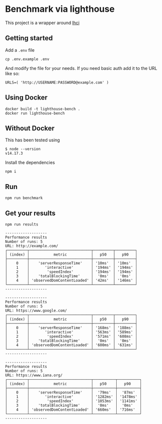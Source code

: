 # Benchmark via lighthouse

This project is a wrapper around [lhci](https://github.com/GoogleChrome/lighthouse-ci)

## Getting started

Add a `.env` file

```
cp .env.example .env
```

And modify the file for your needs. If you need basic auth add it to the URL like so:

```
URLS=( 'http://USERNAME:PASSWORD@example.com' )
```

## Using Docker

```
docker build -t lighthouse-bench .
docker run lighthouse-bench
```

## Without Docker

This has been tested using

```
$ node --version
v14.17.3
```

Install the dependencies

```
npm i
```

## Run

```
npm run benchmark
```

## Get your results

```
npm run results
```

```
-------------------
Performance results
Number of runs: 5
URL: http://example.com/
┌─────────┬────────────────────────────┬─────────┬─────────┐
│ (index) │           metric           │   p50   │   p90   │
├─────────┼────────────────────────────┼─────────┼─────────┤
│    0    │    'serverResponseTime'    │ '10ms'  │ '10ms'  │
│    1    │       'interactive'        │ '194ms' │ '194ms' │
│    2    │        'speedIndex'        │ '194ms' │ '194ms' │
│    3    │    'totalBlockingTime'     │  '0ms'  │  '0ms'  │
│    4    │ 'observedDomContentLoaded' │ '42ms'  │ '146ms' │
└─────────┴────────────────────────────┴─────────┴─────────┘
-------------------

-------------------
Performance results
Number of runs: 5
URL: https://www.google.com/
┌─────────┬────────────────────────────┬─────────┬─────────┐
│ (index) │           metric           │   p50   │   p90   │
├─────────┼────────────────────────────┼─────────┼─────────┤
│    0    │    'serverResponseTime'    │ '168ms' │ '188ms' │
│    1    │       'interactive'        │ '563ms' │ '589ms' │
│    2    │        'speedIndex'        │ '571ms' │ '608ms' │
│    3    │    'totalBlockingTime'     │  '0ms'  │  '0ms'  │
│    4    │ 'observedDomContentLoaded' │ '600ms' │ '631ms' │
└─────────┴────────────────────────────┴─────────┴─────────┘
-------------------

-------------------
Performance results
Number of runs: 5
URL: https://www.iana.org/
┌─────────┬────────────────────────────┬──────────┬──────────┐
│ (index) │           metric           │   p50    │   p90    │
├─────────┼────────────────────────────┼──────────┼──────────┤
│    0    │    'serverResponseTime'    │  '79ms'  │  '87ms'  │
│    1    │       'interactive'        │ '1282ms' │ '1478ms' │
│    2    │        'speedIndex'        │ '1053ms' │ '1141ms' │
│    3    │    'totalBlockingTime'     │  '0ms'   │  '0ms'   │
│    4    │ 'observedDomContentLoaded' │ '660ms'  │ '716ms'  │
└─────────┴────────────────────────────┴──────────┴──────────┘
-------------------
```
